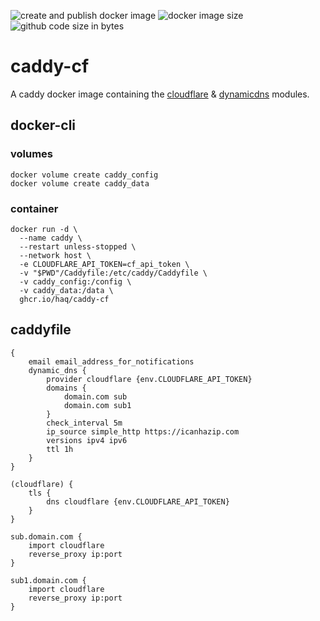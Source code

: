 ![create and publish docker image](https://github.com/haq/caddy-cf/actions/workflows/docker-publish.yml/badge.svg)
![docker image size](https://ghcr-badge.egpl.dev/haq/caddy-cf/size)
![github code size in bytes](https://img.shields.io/github/languages/code-size/haq/caddy-cf)

# caddy-cf

A caddy docker image containing the [cloudflare](https://github.com/caddy-dns/cloudflare) & [dynamicdns](https://github.com/mholt/caddy-dynamicdns) modules.

## docker-cli

### volumes

```shell
docker volume create caddy_config
docker volume create caddy_data
```

### container

```shell
docker run -d \
  --name caddy \
  --restart unless-stopped \
  --network host \
  -e CLOUDFLARE_API_TOKEN=cf_api_token \
  -v "$PWD"/Caddyfile:/etc/caddy/Caddyfile \
  -v caddy_config:/config \
  -v caddy_data:/data \
  ghcr.io/haq/caddy-cf
```

## caddyfile

```Caddyfile
{
    email email_address_for_notifications
    dynamic_dns {
        provider cloudflare {env.CLOUDFLARE_API_TOKEN}
        domains {
            domain.com sub
            domain.com sub1
        }
        check_interval 5m
        ip_source simple_http https://icanhazip.com
        versions ipv4 ipv6
        ttl 1h
    }
}

(cloudflare) {
    tls {
        dns cloudflare {env.CLOUDFLARE_API_TOKEN}
    }
}

sub.domain.com {
    import cloudflare
    reverse_proxy ip:port
}

sub1.domain.com {
    import cloudflare
    reverse_proxy ip:port
}
```
